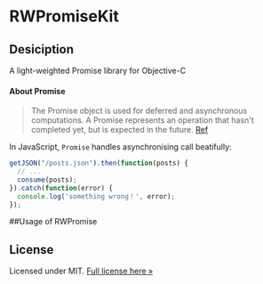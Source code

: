 # RWPromiseKit

## Desiciption
A light-weighted Promise library for Objective-C 

#### About Promise

>The Promise object is used for deferred and asynchronous computations. A Promise represents an operation that hasn't completed yet, but is expected in the future.
[Ref](https://developer.mozilla.org/en-US/docs/Web/JavaScript/Reference/Global_Objects/Promise)

In JavaScript, `Promise` handles asynchronising call beatifully:

```js
getJSON("/posts.json").then(function(posts) {
  // ...
  consume(posts);
}).catch(function(error) {
  console.log('something wrong！', error);
});
```


##Usage of RWPromise


License
-------

Licensed under MIT. [Full license here &raquo;](LICENSE.txt)

